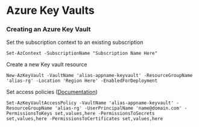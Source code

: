 # Azure Key Vaults

### Creating an Azure Key Vault

Set the subscription context to an existing subscription

`Set-AzContext -SubscriptionName "Subscription Name Here"`

Create a new Key vault resource

`New-AzKeyVault -VaultName 'alias-appname-keyvault' -ResourceGroupName 'alias-rg' -Location 'Region Here' -EnabledForDeployment`

Set access policies ([Documentation](https://learn.microsoft.com/en-gb/powershell/module/az.keyvault/set-azkeyvaultaccesspolicy?view=azps-11.6.0#syntax))

`Set-AzKeyVaultAccessPolicy -VaultName 'alias-appname-keyvault' -ResourceGroupName 'alias-rg' -UserPrincipalName 'name@domain.com' -PermissionsToKeys set,values,here -PermissionsToSecrets set,values,here -PermissionsToCertificates set,values,here`
